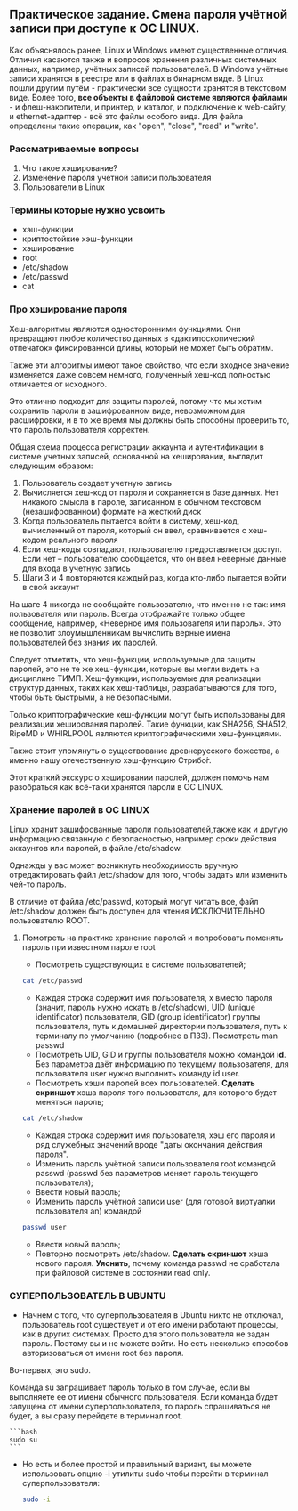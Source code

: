 ## Практическое задание. Смена пароля учётной записи при доступе к ОС LINUX.

Как объяснялось ранее, Linux и Windows имеют существенные отличия. Отличия касаются также и вопросов хранения различных системных данных, например, учётных записей пользователей. В Windows учётные записи хранятся в реестре или в файлах в бинарном виде. В Linux пошли другим путём - практически все сущности хранятся в текстовом виде. Более того, **все объекты в файловой системе являются файлами** - и флеш-накопители, и принтер, и каталог, и подключение к web-сайту, и ethernet-адаптер - всё это файлы особого вида. Для файла определены такие операции, как "open", "close", "read" и "write".


### Рассматриваемые вопросы
1. Что такое хэширование?
1. Изменение пароля учетной записи пользователя
1. Пользователи в Linux


### Термины которые нужно усвоить
* хэш-функции
* криптостойкие хэш-функции
* хэширование
* root
* /etc/shadow
* /etc/passwd
* cat


### Про хэширование пароля


Хеш-алгоритмы являются односторонними функциями. Они превращают любое количество данных в «дактилоскопический отпечаток» фиксированной длины, который не может быть обратим.

Также эти алгоритмы имеют такое свойство, что если входное значение изменяется даже совсем немного, полученный хеш-код полностью отличается от исходного.

Это отлично подходит для защиты паролей, потому что мы хотим сохранить пароли в зашифрованном виде, невозможном для расшифровки, и в то же время мы должны быть способны проверить то, что пароль пользователя корректен.



Общая схема процесса регистрации аккаунта и аутентификации в системе учетных записей, основанной на хешировании, выглядит следующим образом:


1. Пользователь создает учетную запись
1. Вычисляется хеш-код от пароля и сохраняется в базе данных. Нет никакого смысла в пароле, записанном в обычном текстовом (незашифрованном) формате на жесткий диск
1. Когда пользователь пытается войти в систему, хеш-код, вычисленный от пароля, который он ввел, сравнивается с хеш-кодом реального пароля 
1. Если хеш-коды совпадают, пользователю предоставляется доступ. Если нет – пользователю сообщается, что он ввел неверные данные для входа в учетную запись
1. Шаги 3 и 4 повторяются каждый раз, когда кто-либо пытается войти в свой аккаунт


На шаге 4 никогда не сообщайте пользователю, что именно не так: имя пользователя или пароль. Всегда отображайте только общее сообщение, например, «Неверное имя пользователя или пароль». Это не позволит злоумышленникам вычислить верные имена пользователей без знания их паролей.


Следует отметить, что хеш-функции, используемые для защиты паролей, это не те же хеш-функции, которые вы могли видеть на дисциплине ТИМП. Хеш-функции, используемые для реализации структур данных, таких как хеш-таблицы, разрабатываются для того, чтобы быть быстрыми, а не безопасными.


Только криптографические хеш-функции могут быть использованы для реализации хеширования паролей. Такие функции, как SHA256, SHA512, RipeMD и WHIRLPOOL являются криптографическими хеш-функциями.

Также стоит упомянуть о существование древнерусского божества, а именно нашу отечественную хэш-функцию Стрибо́г.



Этот краткий экскурс о хэшировании паролей, должен помочь нам разобраться как всё-таки хранятся пароли в ОС LINUX.

### Хранение паролей в ОС LINUX
Linux хранит зашифрованные пароли пользователей,также как и другую информацию связанную с безопасностью, например сроки действия аккаунтов или паролей, в файле /etc/shadow.



Однажды у вас может возникнуть необходимость вручную отредактировать файл /etc/shadow для того, чтобы задать или изменить чей-то пароль.

В отличие от файла /etc/passwd, который могут читать все, файл /etc/shadow должен быть доступен для чтения ИСКЛЮЧИТЕЛЬНО пользователю ROOT.


1. Помотреть на практике хранение паролей и попробовать поменять пароль при известном пароле root
	* Посмотреть существующих в системе пользователей;
	
	```bash
	cat /etc/passwd
	```
	* Каждая строка содержит имя пользователя, x вместо пароля (значит, пароль нужно искать в /etc/shadow), UID (unique identificator) пользователя, GID (group identificator) группы пользователя, путь к домашней директории пользователя, путь к терминалу по умолчанию (подробнее в ПЗ3). Посмотреть man passwd
	* Посмотреть UID, GID и группы пользователя можно командой **id**. Без параметра даёт информацию по текущему пользователя, для пользователя user нужно выполнить команду id user.
	* Посмотреть хэши паролей всех пользователей. **Сделать скриншот** хэша пароля того пользователя, для которого будет меняться пароль;
	
	```bash
	cat /etc/shadow
	```
	* Каждая строка содержит имя пользователя, xэш его пароля и ряд служебных значений вроде "даты окончания действия пароля".
	* Изменить пароль учётной записи пользователя root командой passwd (passwd без параметров меняет пароль текущего пользователя);
	* Ввести новый пароль;
	* Изменить пароль учётной записи user (для готовой виртуалки пользователя an) командой
	
    ```bash
    passwd user
    ```
	* Ввести новый пароль;
	* Повторно посмотреть /etc/shadow. **Сделать скриншот** хэша нового пароля. **Уяснить**, почему команда passwd не сработала при файловой системе в состоянии read only.





### СУПЕРПОЛЬЗОВАТЕЛЬ В UBUNTU

* Начнем с того, что суперпользователя в Ubuntu никто не отключал, пользователь root существует и от его имени работают процессы, как в других системах. Просто для этого пользователя не задан пароль. Поэтому вы и не можете войти. Но есть несколько способов авторизоваться от имени root без пароля.
       


Во-первых, это sudo.

Команда su запрашивает пароль только в том случае, если вы выполняете ее от имени обычного пользователя. Если команда будет запущена от имени суперпользователя, то пароль спрашиваться не будет, а вы сразу перейдете в терминал root.


	

    ```bash
    sudo su
    ```

	

* Но есть и более простой и правильный вариант, вы можете использовать опцию -i утилиты sudo чтобы перейти в терминал суперпользователя:


    ```bash
    sudo -i
    ```






